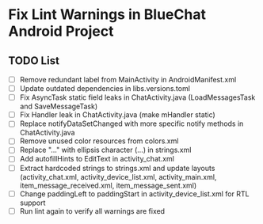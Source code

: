 # Fix Lint Warnings in BlueChat Android Project

## TODO List

- [ ] Remove redundant label from MainActivity in AndroidManifest.xml
- [ ] Update outdated dependencies in libs.versions.toml
- [ ] Fix AsyncTask static field leaks in ChatActivity.java (LoadMessagesTask and SaveMessageTask)
- [ ] Fix Handler leak in ChatActivity.java (make mHandler static)
- [ ] Replace notifyDataSetChanged with more specific notify methods in ChatActivity.java
- [ ] Remove unused color resources from colors.xml
- [ ] Replace "..." with ellipsis character (…) in strings.xml
- [ ] Add autofillHints to EditText in activity_chat.xml
- [ ] Extract hardcoded strings to strings.xml and update layouts (activity_chat.xml, activity_device_list.xml, activity_main.xml, item_message_received.xml, item_message_sent.xml)
- [ ] Change paddingLeft to paddingStart in activity_device_list.xml for RTL support
- [ ] Run lint again to verify all warnings are fixed
